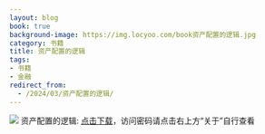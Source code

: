```yaml
---
layout: blog
book: true
background-image: https://img.locyoo.com/book资产配置的逻辑.jpg
category: 书籍
title: 资产配置的逻辑
tags:
- 书籍
- 金融
redirect_from:
  - /2024/03/资产配置的逻辑/
---
```

![](https://img.locyoo.com/book资产配置的逻辑.jpg)
资产配置的逻辑: <a name = "ref1" href="https://url18.ctfile.com/f/50983618-1375544359-e30770?p=3619">点击下载</a>，访问密码请点击右上方“关于”自行查看